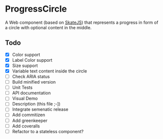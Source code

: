 # ProgressCircle

A Web component (based on [SkateJS](http://skate.js.org/)) that represents a progress in form of a circle with optional content in the middle.

## Todo

- [x] Color support
- [x] Label Color support
- [x] Size support
- [x] Variable text content inside the circle
- [ ] Check ARIA status
- [ ] Build minified version
- [ ] Unit Tests
- [ ] API documentation
- [ ] Visual Demo
- [ ] Description (this file ;-])
- [ ] Integrate semenatic release
- [ ] Add commitizen
- [ ] Add greenkeeper
- [ ] Add coveralls
- [ ] Refactor to a stateless component?
